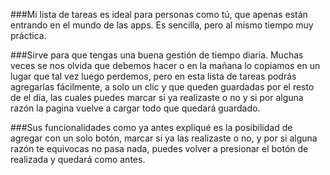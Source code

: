 ###Mi lista de tareas es ideal para personas como tú, que apenas están entrando en el mundo de las apps. Es sencilla, pero al mismo tiempo muy práctica. 

###Sirve para que tengas una buena gestión de tiempo diaria. Muchas veces se nos olvida que debemos hacer o en la mañana lo copiamos en un lugar que tal vez luego perdemos, pero en esta lista de tareas podrás agregarlas fácilmente, a solo un clic y que queden guardadas por el resto de el día, las cuales puedes marcar si ya realizaste o no y si por alguna razón la pagina vuelve a cargar todo que quedará guardado.

###Sus funcionalidades como ya antes expliqué es la posibilidad de agregar con un solo botón, marcar si ya las realizaste o no, y por si alguna razón te equivocas no pasa nada, puedes volver a presionar el botón de realizada y quedará como antes. 
